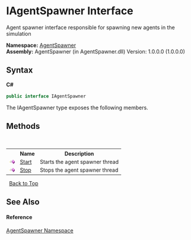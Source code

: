 # IAgentSpawner Interface
 

Agent spawner interface responsible for spawning new agents in the simulation

**Namespace:**&nbsp;<a href="0b7468f1-1738-655f-2264-dd0610f25794">AgentSpawner</a><br />**Assembly:**&nbsp;AgentSpawner (in AgentSpawner.dll) Version: 1.0.0.0 (1.0.0.0)

## Syntax

**C#**<br />
``` C#
public interface IAgentSpawner
```

The IAgentSpawner type exposes the following members.


## Methods
&nbsp;<table><tr><th></th><th>Name</th><th>Description</th></tr><tr><td>![Public method](media/pubmethod.gif "Public method")</td><td><a href="7311ef51-3ded-7aee-e9e3-062d5a99935a">Start</a></td><td>
Starts the agent spawner thread</td></tr><tr><td>![Public method](media/pubmethod.gif "Public method")</td><td><a href="b0e2d488-05e1-5169-7bfb-e3b8798b48ed">Stop</a></td><td>
Stops the agent spawner thread</td></tr></table>&nbsp;
<a href="#iagentspawner-interface">Back to Top</a>

## See Also


#### Reference
<a href="0b7468f1-1738-655f-2264-dd0610f25794">AgentSpawner Namespace</a><br />
